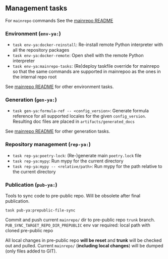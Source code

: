 ## Management tasks

For `mainrepo` commands See the [mainrepo README](mainrepo/README.md)

### Environment (`env-ya:`)

- `task env-ya:docker-reinstall`:
  Re-install remote Python interpreter with all the repository packages
- `task env-ya:docker-remote`:
  Open shell with the remote Python interpreter
- `task env-ya:mainrepo-tasks`:
  (Re)deploy taskfile override for mainrepo so that the same commands are supported
  in mainrepoo as the ones in the internal repo root 

See [mainrepo README](mainrepo/README.md) for other environment tasks.


### Generation (`gen-ya:`)

- `task gen-ya:formula-ref -- <config_version>`:
  Generate formula reference for all supported locales for the given `config_version`.
  Resulting doc files are placed in `artifacts/generated_docs`

See [mainrepo README](mainrepo/README.md) for other generation tasks.


### Repository management (`rep-ya:`)

- `task rep-ya:poetry-lock`:
  (Re-)generate main `poetry.lock` file
- `task rep-ya:mypy`:
  Run mypy for the current directory
- `task rep-ya:mypy -- <relative/path>`:
  Run mypy for the path relative to the current directory


### Publication (`pub-ya:`)

Tools to sync code to pre-public repo. Will be obsolete after final publication.

```
task pub-ya:prepublic-file-sync
```
Commit and push current `mainrepo/` dir to pre-public repo `trunk` branch.
`PUB_SYNC_TARGET_REPO_DIR_PREPUBLIC` env var required: local path with cloned pre-public repo

All local changes in pre-public repo **will be reset** and **trunk** will be checked out and pulled.
Current `mainrepo/` (**including local changes**) will be dumped (only files added to GIT).

